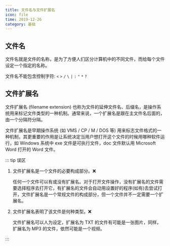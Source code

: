 ```yaml
---
title: 文件名与文件扩展名
icon: file
time: 2019-12-26
category: 基础
---
```


## 文件名

文件名就是文件的名称，是为了方便人们区分计算机中的不同文件，而给每个文件设定一个指定的名称。

文件名不能包含控制字符: `<` `>` `/` `\` `|` `:` `"` `*` `?`

## 文件扩展名

文件扩展名 (filename extension) 也称为文件的延伸文件名、后缀名，是操作系统用来标记文件类型的一种机制。通常来说，一个扩展名是跟在主文件名后面的，由一个分隔符分隔。

文件扩展名是早期操作系统 (如 VMS / CP / M / DOS 等) 用来标志文件格式的一种机制，其更重要的作用是让系统决定当用户想打开这个文件的时候用哪种软件运行，如 Windows 系统中 exe 文件是可执行文件，doc 文件默认用 Microsoft Word 打开的 Word 文件。

::: tip 误区

1. 文件扩展名是一个文件的必要构成部分。:x:

   任何一个文件可以有或没有扩展名。对于打开文件操作，没有扩展名的文件需要选择程序去打开它，有扩展名的文件会自动用设置好的程序(如有)去尝试打开，文件扩展名是一个常规文件的构成部分，但一个文件并不一定需要一个扩展名。

1. 文件扩展名表明了该文件是何种类型。:x:

   文件扩展名可以人为设定，扩展名为 TXT 的文件有可能是一张图片，同样，扩展名为 MP3 的文件，依然可能是一个视频。

:::
